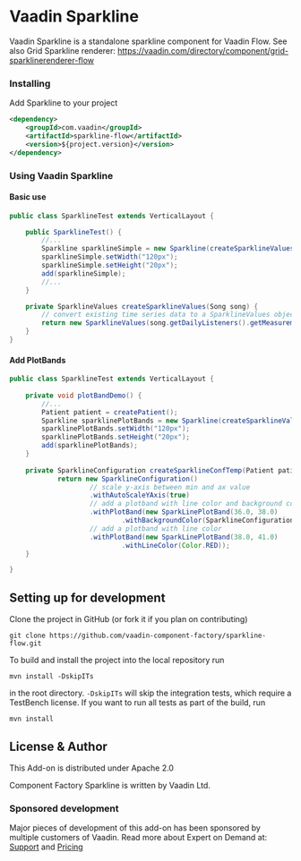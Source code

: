 # Vaadin Sparkline

Vaadin Sparkline is a standalone sparkline component for Vaadin Flow. See also Grid Sparkline renderer: https://vaadin.com/directory/component/grid-sparklinerenderer-flow


### Installing
Add Sparkline to your project
```xml
<dependency>
    <groupId>com.vaadin</groupId>
    <artifactId>sparkline-flow</artifactId>
    <version>${project.version}</version>
</dependency>
```

### Using Vaadin Sparkline

#### Basic use
```java
public class SparklineTest extends VerticalLayout {

    public SparklineTest() {
        //...
        Sparkline sparklineSimple = new Sparkline(createSparklineValues(createSong()));
        sparklineSimple.setWidth("120px");
        sparklineSimple.setHeight("20px");
        add(sparklineSimple);
        //...
    }

    private SparklineValues createSparklineValues(Song song) {
        // convert existing time series data to a SparklineValues object
        return new SparklineValues(song.getDailyListeners().getMeasurements().stream().map(measurement -> new SparklineValues.SparklineValue(measurement.getInstant(), measurement.getValue())).collect(Collectors.toList()));
    }
}
```

#### Add PlotBands

```java
public class SparklineTest extends VerticalLayout {
    
    private void plotBandDemo() {
        //... 
        Patient patient = createPatient();
        Sparkline sparklinePlotBands = new Sparkline(createSparklineValuesTemp(patient), createSparklineConfTemp(patient));
        sparklinePlotBands.setWidth("120px");
        sparklinePlotBands.setHeight("20px");
        add(sparklinePlotBands);
    }
    
    private SparklineConfiguration createSparklineConfTemp(Patient patient) {
            return new SparklineConfiguration()
                    // scale y-axis between min and ax value
                    .withAutoScaleYAxis(true)
                    // add a plotband with line color and background color
                    .withPlotBand(new SparkLinePlotBand(36.0, 38.0)
                            .withBackgroundColor(SparklineConfiguration.LIGHT_GREEN).withLineColor(Color.GREEN))
                    // add a plotband with line color
                    .withPlotBand(new SparkLinePlotBand(38.0, 41.0)
                            .withLineColor(Color.RED));
    }

}
```

## Setting up for development

Clone the project in GitHub (or fork it if you plan on contributing)

```
git clone https://github.com/vaadin-component-factory/sparkline-flow.git
```

To build and install the project into the local repository run

```mvn install -DskipITs```

in the root directory. `-DskipITs` will skip the integration tests, which require a TestBench license. If you want to run all tests as part of the build, run

```mvn install```


## License & Author

This Add-on is distributed under Apache 2.0

Component Factory Sparkline is written by Vaadin Ltd.

### Sponsored development
Major pieces of development of this add-on has been sponsored by multiple customers of Vaadin. Read more  about Expert on Demand at: [Support](https://vaadin.com/support) and  [Pricing](https://vaadin.com/pricing)

